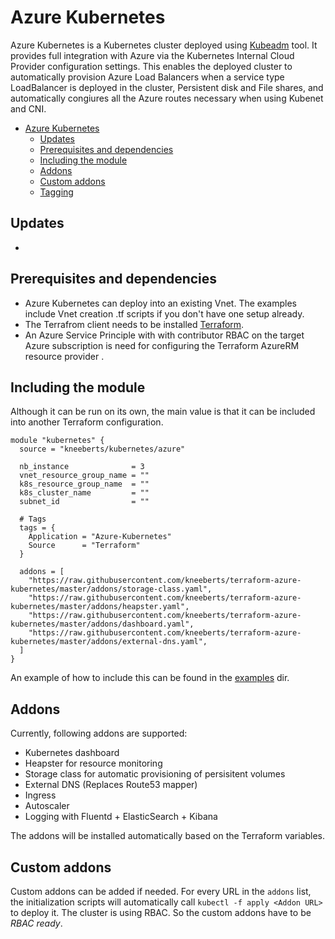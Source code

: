 # Azure Kubernetes

Azure Kubernetes is a Kubernetes cluster deployed using [Kubeadm](https://kubernetes.io/docs/admin/kubeadm/) tool. It provides full integration with Azure via the Kubernetes Internal Cloud Provider configuration settings. This enables the deployed cluster to automatically provision Azure Load Balancers when a service type LoadBalancer is deployed in the cluster, Persistent disk and File shares, and automatically congiures all the Azure routes necessary when using Kubenet and CNI. 

<!-- TOC -->

- [Azure Kubernetes](#azure-kubernetes)
    - [Updates](#updates)
    - [Prerequisites and dependencies](#prerequisites-and-dependencies)
    - [Including the module](#including-the-module)
    - [Addons](#addons)
    - [Custom addons](#custom-addons)
    - [Tagging](#tagging)

<!-- /TOC -->

## Updates

* 

## Prerequisites and dependencies

* Azure Kubernetes can deploy into an existing Vnet. The examples include Vnet creation .tf scripts if you don't have one setup already. 
* The Terrafrom client needs to be installed [Terraform](https://www.terraform.io). 
* An Azure Service Principle with with contributor RBAC on the target Azure subscription is need for configuring the Terraform AzureRM resource provider .

## Including the module

Although it can be run on its own, the main value is that it can be included into another Terraform configuration.

```hcl
module "kubernetes" {
  source = "kneeberts/kubernetes/azure"

  nb_instance              = 3
  vnet_resource_group_name = ""
  k8s_resource_group_name  = ""
  k8s_cluster_name         = ""
  subnet_id                = ""
  
  # Tags
  tags = {
    Application = "Azure-Kubernetes"
    Source      = "Terraform"
  }
  
  addons = [
    "https://raw.githubusercontent.com/kneeberts/terraform-azure-kubernetes/master/addons/storage-class.yaml",
    "https://raw.githubusercontent.com/kneeberts/terraform-azure-kubernetes/master/addons/heapster.yaml",
    "https://raw.githubusercontent.com/kneeberts/terraform-azure-kubernetes/master/addons/dashboard.yaml",
    "https://raw.githubusercontent.com/kneeberts/terraform-azure-kubernetes/master/addons/external-dns.yaml",
  ]
}
```

An example of how to include this can be found in the [examples](examples/) dir.

## Addons

Currently, following addons are supported:
* Kubernetes dashboard
* Heapster for resource monitoring
* Storage class for automatic provisioning of persisitent volumes
* External DNS (Replaces Route53 mapper)
* Ingress
* Autoscaler
* Logging with Fluentd + ElasticSearch + Kibana

The addons will be installed automatically based on the Terraform variables. 

## Custom addons

Custom addons can be added if needed. For every URL in the `addons` list, the initialization scripts will automatically call `kubectl -f apply <Addon URL>` to deploy it. The cluster is using RBAC. So the custom addons have to be *RBAC ready*.
